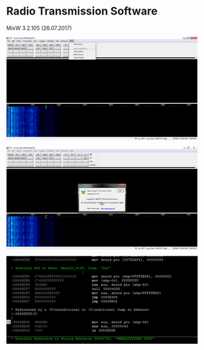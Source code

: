 # Radio Transmission Software 
MixW 3.2.105 (26.07.2017)

![Logo](https://raw.githubusercontent.com/SxtBox/MixW/Albdroid/Screenshots/2.png?raw=true)

![Logo](https://raw.githubusercontent.com/SxtBox/MixW/Albdroid/Screenshots/3.png?raw=true)

![Logo](https://raw.githubusercontent.com/SxtBox/MixW/Albdroid/Screenshots/CRACKED.png?raw=true)
